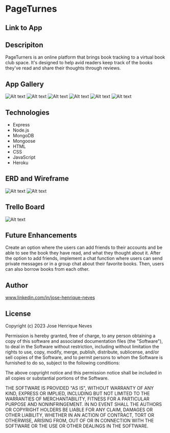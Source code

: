 # PageTurnes

## Link to App

## Descripiton
PageTurners is an online platform that brings book tracking to a virtual book club space. It's designed to help avid readers keep track of the books they've read and share their thoughts through reviews.

## App Gallery
![Alt text](public/images/homepage.png)
![Alt text](public/images/allbooks.png)
![Alt text](public/images/reviews.png)
![Alt text](public/images/addbook.png)
![Alt text](public/images/allauthors.png)
![Alt text](public/images/authorsbooklist.png)

## Technologies
- Express
- Node.js
- MongoDB
- Mongoose
- HTML
- CSS
- JavaScript
- Heroku

## ERD and Wireframe
![Alt text](public/images/ERD.png)
![Alt text](public/images/Wireframe.png)

## Trello Board
![Alt text](public/images/trello.png)

## Future Enhancements
Create an option where the users can add friends to their accounts and be able to see the book they have read, and what they thought about it.
After the option to add friends, implement a chat function where users can send private messages or in a group chat about their favorite books. Then, users can also borrow books from each other.

## Author
www.linkedin.com/in/jose-henrique-neves

## License
Copyright (c) 2023 Jose Henrique Neves

Permission is hereby granted, free of charge, to any person obtaining
a copy of this software and associated documentation files (the
"Software"), to deal in the Software without restriction, including
without limitation the rights to use, copy, modify, merge, publish,
distribute, sublicense, and/or sell copies of the Software, and to
permit persons to whom the Software is furnished to do so, subject to
the following conditions:

The above copyright notice and this permission notice shall be
included in all copies or substantial portions of the Software.

THE SOFTWARE IS PROVIDED "AS IS", WITHOUT WARRANTY OF ANY KIND,
EXPRESS OR IMPLIED, INCLUDING BUT NOT LIMITED TO THE WARRANTIES OF
MERCHANTABILITY, FITNESS FOR A PARTICULAR PURPOSE AND
NONINFRINGEMENT. IN NO EVENT SHALL THE AUTHORS OR COPYRIGHT HOLDERS BE
LIABLE FOR ANY CLAIM, DAMAGES OR OTHER LIABILITY, WHETHER IN AN ACTION
OF CONTRACT, TORT OR OTHERWISE, ARISING FROM, OUT OF OR IN CONNECTION
WITH THE SOFTWARE OR THE USE OR OTHER DEALINGS IN THE SOFTWARE.
